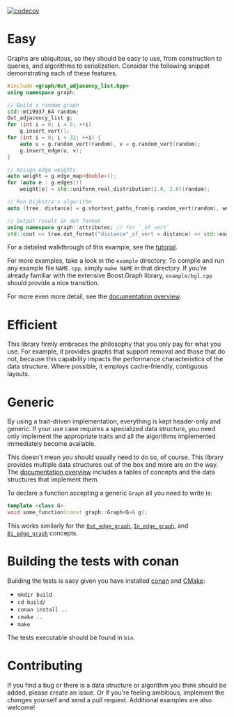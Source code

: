 
[![codecov](https://codecov.io/gh/cbbowen/graph/branch/master/graph/badge.svg)](https://codecov.io/gh/cbbowen/graph)

# Easy

Graphs are ubiquitous, so they should be easy to use, from construction to queries, and algorithms to serialization.  Consider the following snippet demonstrating each of these features.

```cpp
#include <graph/Out_adjacency_list.hpp>
using namespace graph;

// Build a random graph
std::mt19937_64 random;
Out_adjacency_list g;
for (int i = 0; i < 8; ++i)
	g.insert_vert();
for (int i = 0; i < 32; ++i) {
	auto u = g.random_vert(random), v = g.random_vert(random);
	g.insert_edge(u, v);
}

// Assign edge weights
auto weight = g.edge_map<double>();
for (auto e : g.edges())
	weight[e] = std::uniform_real_distribution(1.0, 2.0)(random);

// Run Dijkstra's algorithm
auto [tree, distance] = g.shortest_paths_from(g.random_vert(random), weight);

// Output result in dot format
using namespace graph::attributes; // for `_of_vert`
std::cout << tree.dot_format("distance"_of_vert = distance) << std::endl;
```

For a detailed walkthrough of this example, see the [tutorial](doc/Tutorial.md).

For more examples, take a look in the `example` directory.  To compile and run any example file `NAME.cpp`, simply `make NAME` in that directory.  If you're already familiar with the extensive Boost.Graph library, `example/bgl.cpp` should provide a nice transition.

For more even more detail, see the [documentation overview](doc/Overview.md).

# Efficient

This library firmly embraces the philosophy that you only pay for what you use.  For example, it provides graphs that support removal and those that do not, because this capability impacts the performance characteristics of the data structure.  Where possible, it employs cache-friendly, contiguous layouts.

# Generic

By using a trait-driven implementation, everything is kept header-only and generic.  If your use case requires a specialized data structure, you need only implement the appropriate traits and all the algorithms implemented immediately become available.

This doesn't mean you should usually need to do so, of course.  This library provides multiple data structures out of the box and more are on the way.  The [documentation overview](doc/Overview.md) includes a tables of concepts and the data structures that implement them.

To declare a function accepting a generic `Graph` all you need to write is:

```cpp
template <class G>
void some_function(const graph::Graph<G>& g);
```

This works similarly for the [`Out_edge_graph`](doc/Out_edge_graph.md), [`In_edge_graph`](doc/In_edge_graph.md), and [`Bi_edge_graph`](doc/Bi_edge_graph.md) concepts.

# Building the tests with conan
Building the tests is easy given you have installed [conan](https://conan.io) and [CMake](http://cmake.org):

- `mkdir build`
- `cd build/`
- `conan install ..`
- `cmake ..`
- `make`

The tests executable should be found in `bin`.

# Contributing

If you find a bug or there is a data structure or algorithm you think should be added, please create an issue.  Or if you're feeling ambitious, implement the changes yourself and send a pull request.  Additional examples are also welcome!
